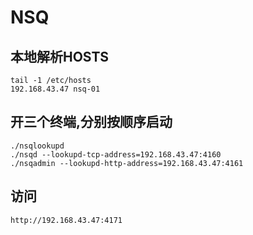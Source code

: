 # NSQ

## 本地解析HOSTS
```
tail -1 /etc/hosts
192.168.43.47 nsq-01
```

## 开三个终端,分别按顺序启动
```
./nsqlookupd
./nsqd --lookupd-tcp-address=192.168.43.47:4160
./nsqadmin --lookupd-http-address=192.168.43.47:4161
```

## 访问
```
http://192.168.43.47:4171
```